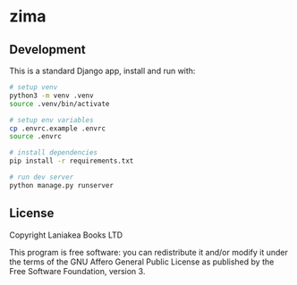 # zima

## Development

This is a standard Django app, install and run with:

```sh
# setup venv
python3 -m venv .venv
source .venv/bin/activate

# setup env variables
cp .envrc.example .envrc
source .envrc

# install dependencies
pip install -r requirements.txt

# run dev server
python manage.py runserver
```

## License

Copyright Laniakea Books LTD

This program is free software: you can redistribute it and/or modify it under
the terms of the GNU Affero General Public License as published by the Free
Software Foundation, version 3.
